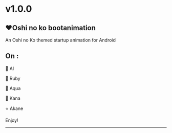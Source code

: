 # v1.0.0

## ❤️Oshi no ko bootanimation

An Oshi no Ko themed startup animation for Android

## On :

🌟 AI

💎 Ruby

🌊 Aqua

🔴 Kana

⭐ Akane


Enjoy!

---
